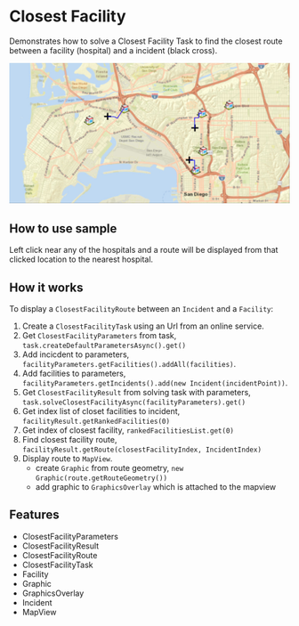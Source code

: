 <h1>Closest Facility</h1>

<p>Demonstrates how to solve a Closest Facility Task to find the closest route between a facility (hospital) and a incident (black cross).</p>

<p><img src="ClosestFacility.png"/></p>

<h2>How to use sample</h2>
<p>Left click near any of the hospitals and a route will be displayed from that clicked location to the nearest hospital.</p>

<h2>How it works</h2>

<p>To display a <code>ClosestFacilityRoute</code> between an <code>Incident</code> and a <code>Facility</code>:</p>

<ol>
    <li>Create a <code>ClosestFacilityTask</code> using  an Url from an online service.</li>
    <li>Get <code>ClosestFacilityParameters</code> from task, <code>task.createDefaultParametersAsync().get()</code></li>
    <li>Add incicdent to parameters, <code>facilityParameters.getFacilities().addAll(facilities)</code>.</li>
    <li>Add facilities to parameters, <code>facilityParameters.getIncidents().add(new Incident(incidentPoint))</code>.</li>
    <li>Get <code>ClosestFacilityResult</code> from solving task with parameters, <code>task.solveClosestFacilityAsync(facilityParameters).get()</code></li>
    <li>Get index list of closet facilities to incident, <code>facilityResult.getRankedFacilities(0)</code></li>
    <li>Get index of closest facility, <code>rankedFacilitiesList.get(0)</code></li>
    <li>Find closest facility route, <code>facilityResult.getRoute(closestFacilityIndex, IncidentIndex)</code></li>
    <li>Display route to <code>MapView</code>. 
      <ul><li>create <code>Graphic</code> from route geometry, <code>new Graphic(route.getRouteGeometry())</code></li>
      <li>add graphic to <code>GraphicsOverlay</code> which is attached to the mapview</li></ul></li>
</ol>

<h2>Features</h2>

<ul>
  <li>ClosestFacilityParameters</li>
  <li>ClosestFacilityResult</li>
  <li>ClosestFacilityRoute</li>
  <li>ClosestFacilityTask</li>
  <li>Facility</li>
  <li>Graphic</li>
  <li>GraphicsOverlay</li>
  <li>Incident</li>
  <li>MapView</li>
</ul>

